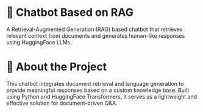 # 🤖 Chatbot Based on RAG
A Retrieval-Augmented Generation (RAG) based chatbot that retrieves relevant context from documents and generates human-like responses using HuggingFace LLMs.

# 📖 About the Project
This chatbot integrates document retrieval and language generation to provide meaningful responses based on a custom knowledge base. Built using Python and HuggingFace Transformers, it serves as a lightweight and effective solution for document-driven Q&A.

